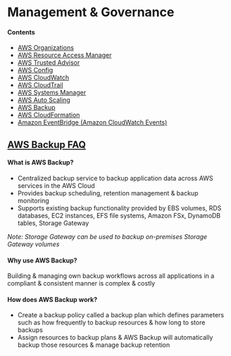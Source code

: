 # Management & Governance
#### Contents
- [AWS Organizations]()
- [AWS Resource Access Manager]()
- [AWS Trusted Advisor]()
- [AWS Config]()
- [AWS CloudWatch]()
- [AWS CloudTrail]()
- [AWS Systems Manager]()
- [AWS Auto Scaling]()
- [AWS Backup]()
- [AWS CloudFormation]()
- [Amazon EventBridge (Amazon CloudWatch Events)]()

## [AWS Backup FAQ](https://aws.amazon.com/backup/faqs/)
#### What is AWS Backup?
- Centralized backup service to backup application data across AWS services in the AWS Cloud
- Provides backup scheduling, retention management & backup monitoring
- Supports existing backup functionality provided by EBS volumes, RDS databases, EC2 instances, EFS file systems, Amazon FSx, DynamoDB tables, Storage Gateway 

*Note: Storage Gateway can be used to backup on-premises Storage Gateway volumes*

#### Why use AWS Backup?
Building & managing own backup workflows across all applications in a compliant & consistent manner is complex & costly

#### How does AWS Backup work?
- Create a backup policy called a backup plan which defines parameters such as how frequently to backup resources & how long to store backups
- Assign resources to backup plans & AWS Backup will automatically backup those resources & manage backup retention
